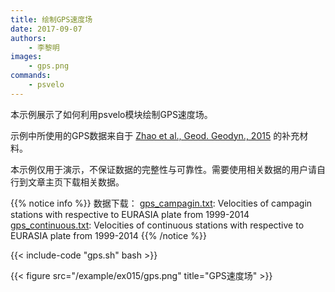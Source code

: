 ```yaml
---
title: 绘制GPS速度场
date: 2017-09-07
authors:
    - 李黎明
images:
    - gps.png
commands:
    - psvelo
---
```


本示例展示了如何利用psvelo模块绘制GPS速度场。

示例中所使用的GPS数据来自于 [Zhao et al., Geod. Geodyn., 2015](https://doi.org/10.1016/j.geog.2014.12.006) 的补充材料。

本示例仅用于演示，不保证数据的完整性与可靠性。需要使用相关数据的用户请自行到文章主页下载相关数据。

{{% notice info %}}
数据下载：
[gps_campagin.txt](/example/ex015/gps_campagin.txt): Velocities of campagin stations with respective to EURASIA plate from 1999-2014
[gps_continuous.txt](/example/ex015/gps_continuous.txt): Velocities of continuous stations with respective to EURASIA plate from 1999-2014
{{% /notice %}}

{{< include-code "gps.sh" bash >}}

{{< figure src="/example/ex015/gps.png" title="GPS速度场" >}}
